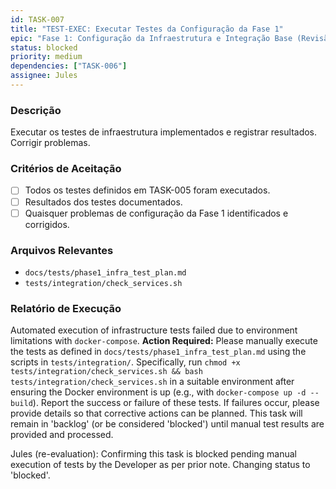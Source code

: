 ```yaml
---
id: TASK-007
title: "TEST-EXEC: Executar Testes da Configuração da Fase 1"
epic: "Fase 1: Configuração da Infraestrutura e Integração Base (Revisão e Testes)"
status: blocked
priority: medium
dependencies: ["TASK-006"]
assignee: Jules
---
```


### Descrição

Executar os testes de infraestrutura implementados e registrar resultados. Corrigir problemas.

### Critérios de Aceitação

- [ ] Todos os testes definidos em TASK-005 foram executados.
- [ ] Resultados dos testes documentados.
- [ ] Quaisquer problemas de configuração da Fase 1 identificados e corrigidos.

### Arquivos Relevantes

* `docs/tests/phase1_infra_test_plan.md`
* `tests/integration/check_services.sh`

### Relatório de Execução

Automated execution of infrastructure tests failed due to environment limitations with `docker-compose`.
**Action Required:** Please manually execute the tests as defined in `docs/tests/phase1_infra_test_plan.md` using the scripts in `tests/integration/`.
Specifically, run `chmod +x tests/integration/check_services.sh && bash tests/integration/check_services.sh` in a suitable environment after ensuring the Docker environment is up (e.g., with `docker-compose up -d --build`).
Report the success or failure of these tests. If failures occur, please provide details so that corrective actions can be planned.
This task will remain in 'backlog' (or be considered 'blocked') until manual test results are provided and processed.

Jules (re-evaluation): Confirming this task is blocked pending manual execution of tests by the Developer as per prior note. Changing status to 'blocked'.
